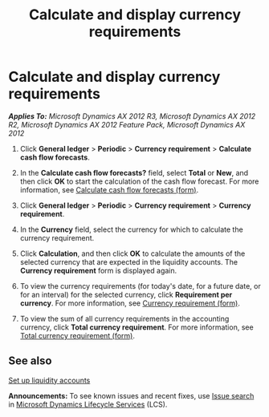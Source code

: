 ﻿---
title: Calculate and display currency requirements
TOCTitle: Calculate and display currency requirements
ms:assetid: 055834ac-1755-442c-812a-8279e0b6c512
ms:mtpsurl: https://technet.microsoft.com/en-us/library/Aa569713(v=AX.60)
ms:contentKeyID: 36055952
ms.date: 04/18/2014
mtps_version: v=AX.60
---

# Calculate and display currency requirements 


_**Applies To:** Microsoft Dynamics AX 2012 R3, Microsoft Dynamics AX 2012 R2, Microsoft Dynamics AX 2012 Feature Pack, Microsoft Dynamics AX 2012_

1.  Click **General ledger** \> **Periodic** \> **Currency requirement** \> **Calculate cash flow forecasts**.

2.  In the **Calculate cash flow forecasts?** field, select **Total** or **New**, and then click **OK** to start the calculation of the cash flow forecast. For more information, see [Calculate cash flow forecasts (form)](https://technet.microsoft.com/en-us/library/aa634314\(v=ax.60\)).

3.  Click **General ledger** \> **Periodic** \> **Currency requirement** \> **Currency requirement**.

4.  In the **Currency** field, select the currency for which to calculate the currency requirement.

5.  Click **Calculation**, and then click **OK** to calculate the amounts of the selected currency that are expected in the liquidity accounts. The **Currency requirement** form is displayed again.

6.  To view the currency requirements (for today's date, for a future date, or for an interval) for the selected currency, click **Requirement per currency**. For more information, see [Currency requirement (form)](https://technet.microsoft.com/en-us/library/aa554170\(v=ax.60\)).

7.  To view the sum of all currency requirements in the accounting currency, click **Total currency requirement**. For more information, see [Total currency requirement (form)](https://technet.microsoft.com/en-us/library/aa598479\(v=ax.60\)).

## See also

[Set up liquidity accounts](set-up-liquidity-accounts.md)

  
**Announcements:** To see known issues and recent fixes, use [Issue search](http://go.microsoft.com/fwlink/?linkid=389258) in [Microsoft Dynamics Lifecycle Services](http://go.microsoft.com/fwlink/?linkid=306505) (LCS).

